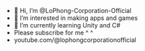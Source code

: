 - 👋 Hi, I’m @LoPhong-Corporation-Official
- 👀 I’m interested in making apps and games
- 🌱 I’m currently learning Unity and C#
- Please subscribe for me ^ ^
- youtube.com/@lophongcorporationofficial

<!---
LoPhong-Corporation-Official/LoPhong-Corporation-Official is a ✨ special ✨ repository because its `README.md` (this file) appears on your GitHub profile.
You can click the Preview link to take a look at your changes.
--->
